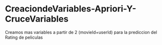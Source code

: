 # CreaciondeVariables-Apriori-Y-CruceVariables
 Creamos mas variables a partir de 2 (movieId+userId) para la prediccion del Rating de peliculas
